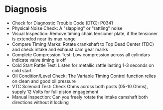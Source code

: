 # Diagnosis
- Check for Diagnostic Trouble Code (DTC): P0341
- Physical Noise Check: A "slapping" or "rattling" noise
- Visual Inspection: Remove timing chain tensioner plate, if the tensioner is extended near its max range
- Compare Timing Marks: Rotate crankshaft to Top Dead Center (TDC) and check intake and exhaust cam gear marks
- Complete Compression Test: Low compression across all cylindars indicate valve timing is off
- Cold Start Rattle Test: Listen for metallic rattle lasting 1-3 seconds on cold start
- Oil Condition/Level Check: The Variable Timing Control function relies on clean and good oil pressure
- VTC Solenoid Test: Check Ohms across both posts (05-10 Ohms), supply 12 Volts for full piston engagement
- Manual Inspection: Can you freely rotate the intake camshaft both directions without it locking
